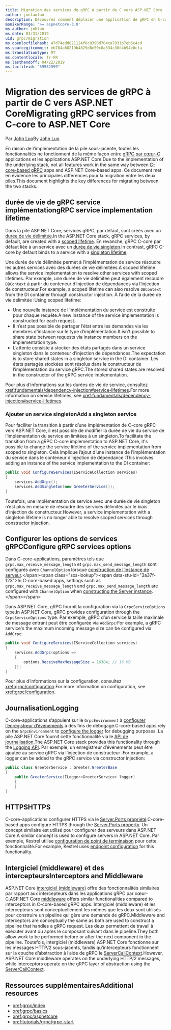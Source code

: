 ```yaml
---
title: Migration des services de gRPC à partir de C vers ASP.NET Core
author: juntaoluo
description: Découvrez comment déplacer une application de gRPC en C-core existante s’exécutant sur la pile ASP.NET Core.
monikerRange: '>= aspnetcore-3.0'
ms.author: johluo
ms.date: 03/31/2019
uid: grpc/migration
ms.openlocfilehash: 47d74edd821124f0c8390d704ca7931b7eb6c4cd
ms.sourcegitcommit: eb784a68219b4829d8e50c8a334c38d4b94e0cfa
ms.translationtype: MT
ms.contentlocale: fr-FR
ms.lasthandoff: 04/22/2019
ms.locfileid: "59982599"
---
```

# <a name="migrating-grpc-services-from-c-core-to-aspnet-core"></a><span data-ttu-id="3a37f-103">Migration des services de gRPC à partir de C vers ASP.NET Core</span><span class="sxs-lookup"><span data-stu-id="3a37f-103">Migrating gRPC services from C-core to ASP.NET Core</span></span>

<span data-ttu-id="3a37f-104">Par [John Luo](https://github.com/juntaoluo)</span><span class="sxs-lookup"><span data-stu-id="3a37f-104">By [John Luo](https://github.com/juntaoluo)</span></span>

<span data-ttu-id="3a37f-105">En raison de l’implémentation de la pile sous-jacente, toutes les fonctionnalités ne fonctionnent de la même façon entre [gRPC par cœur-C](https://grpc.io/blog/grpc-stacks) applications et les applications ASP.NET Core.</span><span class="sxs-lookup"><span data-stu-id="3a37f-105">Due to the implementation of the underlying stack, not all features work in the same way between [C-core-based gRPC](https://grpc.io/blog/grpc-stacks) apps and ASP.NET Core-based apps.</span></span> <span data-ttu-id="3a37f-106">Ce document met en évidence les principales différences pour la migration entre les deux piles.</span><span class="sxs-lookup"><span data-stu-id="3a37f-106">This document highlights the key differences for migrating between the two stacks.</span></span>

## <a name="grpc-service-implementation-lifetime"></a><span data-ttu-id="3a37f-107">durée de vie de gRPC service implémentation</span><span class="sxs-lookup"><span data-stu-id="3a37f-107">gRPC service implementation lifetime</span></span>

<span data-ttu-id="3a37f-108">Dans la pile ASP.NET Core, services gRPC, par défaut, sont créés avec un [durée de vie délimitée](xref:fundamentals/dependency-injection#service-lifetimes).</span><span class="sxs-lookup"><span data-stu-id="3a37f-108">In the ASP.NET Core stack, gRPC services, by default, are created with a [scoped lifetime](xref:fundamentals/dependency-injection#service-lifetimes).</span></span> <span data-ttu-id="3a37f-109">En revanche, gRPC C-core par défaut liée à un service avec un [durée de vie singleton](xref:fundamentals/dependency-injection#service-lifetimes).</span><span class="sxs-lookup"><span data-stu-id="3a37f-109">In contrast, gRPC C-core by default binds to a service with a [singleton lifetime](xref:fundamentals/dependency-injection#service-lifetimes).</span></span>

<span data-ttu-id="3a37f-110">Une durée de vie délimitée permet à l’implémentation de service résoudre les autres services avec des durées de vie délimitées.</span><span class="sxs-lookup"><span data-stu-id="3a37f-110">A scoped lifetime allows the service implementation to resolve other services with scoped lifetimes.</span></span> <span data-ttu-id="3a37f-111">Par exemple, une durée de vie délimitée peut également résoudre `DBContext` à partir du conteneur d’injection de dépendances via l’injection de constructeur.</span><span class="sxs-lookup"><span data-stu-id="3a37f-111">For example, a scoped lifetime can also resolve `DBContext` from the DI container through constructor injection.</span></span> <span data-ttu-id="3a37f-112">À l’aide de la durée de vie délimitée :</span><span class="sxs-lookup"><span data-stu-id="3a37f-112">Using scoped lifetime:</span></span>

* <span data-ttu-id="3a37f-113">Une nouvelle instance de l’implémentation du service est construite pour chaque requête.</span><span class="sxs-lookup"><span data-stu-id="3a37f-113">A new instance of the service implementation is constructed for each request.</span></span>
* <span data-ttu-id="3a37f-114">Il n’est pas possible de partager l’état entre les demandes via les membres d’instance sur le type d’implémentation.</span><span class="sxs-lookup"><span data-stu-id="3a37f-114">It isn't possible to share state between requests via instance members on the implementation type.</span></span>
* <span data-ttu-id="3a37f-115">L’attente consiste à stocker des états partagés dans un service singleton dans le conteneur d’injection de dépendances.</span><span class="sxs-lookup"><span data-stu-id="3a37f-115">The expectation is to store shared states in a singleton service in the DI container.</span></span> <span data-ttu-id="3a37f-116">Les états partagés stockées sont résolus dans le constructeur de l’implémentation du service gRPC.</span><span class="sxs-lookup"><span data-stu-id="3a37f-116">The stored shared states are resolved in the constructor of the gRPC service implementation.</span></span>

<span data-ttu-id="3a37f-117">Pour plus d’informations sur les durées de vie de service, consultez <xref:fundamentals/dependency-injection#service-lifetimes>.</span><span class="sxs-lookup"><span data-stu-id="3a37f-117">For more information on service lifetimes, see <xref:fundamentals/dependency-injection#service-lifetimes>.</span></span>

### <a name="add-a-singleton-service"></a><span data-ttu-id="3a37f-118">Ajouter un service singleton</span><span class="sxs-lookup"><span data-stu-id="3a37f-118">Add a singleton service</span></span>

<span data-ttu-id="3a37f-119">Pour faciliter la transition à partir d’une implémentation de C-core gRPC vers ASP.NET Core, il est possible de modifier la durée de vie du service de l’implémentation du service en limitées à un singleton.</span><span class="sxs-lookup"><span data-stu-id="3a37f-119">To facilitate the transition from a gRPC C-core implementation to ASP.NET Core, it's possible to change the service lifetime of the service implementation from scoped to singleton.</span></span> <span data-ttu-id="3a37f-120">Cela implique l’ajout d’une instance de l’implémentation du service dans le conteneur d’injection de dépendance :</span><span class="sxs-lookup"><span data-stu-id="3a37f-120">This involves adding an instance of the service implementation to the DI container:</span></span>

```csharp
public void ConfigureServices(IServiceCollection services)
{
    services.AddGrpc();
    services.AddSingleton(new GreeterService());
}
```

<span data-ttu-id="3a37f-121">Toutefois, une implémentation de service avec une durée de vie singleton n’est plus en mesure de résoudre des services délimités par le biais d’injection de constructeur.</span><span class="sxs-lookup"><span data-stu-id="3a37f-121">However, a service implementation with a singleton lifetime is no longer able to resolve scoped services through constructor injection.</span></span>

## <a name="configure-grpc-services-options"></a><span data-ttu-id="3a37f-122">Configurer les options de services gRPC</span><span class="sxs-lookup"><span data-stu-id="3a37f-122">Configure gRPC services options</span></span>

<span data-ttu-id="3a37f-123">Dans C-core-applications, paramètres tels que `grpc.max_receive_message_length` et `grpc.max_send_message_length` sont configurés avec `ChannelOption` lorsque [construction de l’instance de serveur](https://grpc.io/grpc/csharp/api/Grpc.Core.Server.html#Grpc_Core_Server__ctor_System_Collections_Generic_IEnumerable_Grpc_Core_ChannelOption__).</span><span class="sxs-lookup"><span data-stu-id="3a37f-123">In C-core-based apps, settings such as `grpc.max_receive_message_length` and `grpc.max_send_message_length` are configured with `ChannelOption` when [constructing the Server instance](https://grpc.io/grpc/csharp/api/Grpc.Core.Server.html#Grpc_Core_Server__ctor_System_Collections_Generic_IEnumerable_Grpc_Core_ChannelOption__).</span></span>

<span data-ttu-id="3a37f-124">Dans ASP.NET Core, gRPC fournit la configuration via la `GrpcServiceOptions` type.</span><span class="sxs-lookup"><span data-stu-id="3a37f-124">In ASP.NET Core, gRPC provides configuration through the `GrpcServiceOptions` type.</span></span> <span data-ttu-id="3a37f-125">Par exemple, gRPC d’un service la taille maximale de message entrant peut être configurée via `AddGrpc`:</span><span class="sxs-lookup"><span data-stu-id="3a37f-125">For example, a gRPC service's the maximum incoming message size can be configured via `AddGrpc`:</span></span>

```csharp
public void ConfigureServices(IServiceCollection services)
{
    services.AddGrpc(options =>
    {
        options.ReceiveMaxMessageSize = 16384; // 16 MB
    });
}
```

<span data-ttu-id="3a37f-126">Pour plus d’informations sur la configuration, consultez <xref:grpc/configuration>.</span><span class="sxs-lookup"><span data-stu-id="3a37f-126">For more information on configuration, see <xref:grpc/configuration>.</span></span>

## <a name="logging"></a><span data-ttu-id="3a37f-127">Journalisation</span><span class="sxs-lookup"><span data-stu-id="3a37f-127">Logging</span></span>

<span data-ttu-id="3a37f-128">C-core-applications s’appuient sur le `GrpcEnvironment` à [configurer l’enregistreur d’événements](https://grpc.io/grpc/csharp/api/Grpc.Core.GrpcEnvironment.html?q=size#Grpc_Core_GrpcEnvironment_SetLogger_Grpc_Core_Logging_ILogger_) à des fins de débogage.</span><span class="sxs-lookup"><span data-stu-id="3a37f-128">C-core-based apps rely on the `GrpcEnvironment` to [configure the logger](https://grpc.io/grpc/csharp/api/Grpc.Core.GrpcEnvironment.html?q=size#Grpc_Core_GrpcEnvironment_SetLogger_Grpc_Core_Logging_ILogger_) for debugging purposes.</span></span> <span data-ttu-id="3a37f-129">La pile ASP.NET Core fournit cette fonctionnalité via le [API de journalisation](xref:fundamentals/logging/index).</span><span class="sxs-lookup"><span data-stu-id="3a37f-129">The ASP.NET Core stack provides this functionality through the [Logging API](xref:fundamentals/logging/index).</span></span> <span data-ttu-id="3a37f-130">Par exemple, un enregistreur d’événements peut être ajoutée au service gRPC via l’injection de constructeur :</span><span class="sxs-lookup"><span data-stu-id="3a37f-130">For example, a logger can be added to the gRPC service via constructor injection:</span></span>

```csharp
public class GreeterService : Greeter.GreeterBase
{
    public GreeterService(ILogger<GreeterService> logger)
    {
    }
}
```

## <a name="https"></a><span data-ttu-id="3a37f-131">HTTPS</span><span class="sxs-lookup"><span data-stu-id="3a37f-131">HTTPS</span></span>

<span data-ttu-id="3a37f-132">C-core-applications configurer HTTPS via le [Server.Ports propriété](https://grpc.io/grpc/csharp/api/Grpc.Core.Server.html#Grpc_Core_Server_Ports).</span><span class="sxs-lookup"><span data-stu-id="3a37f-132">C-core-based apps configure HTTPS through the [Server.Ports property](https://grpc.io/grpc/csharp/api/Grpc.Core.Server.html#Grpc_Core_Server_Ports).</span></span> <span data-ttu-id="3a37f-133">Un concept similaire est utilisé pour configurer des serveurs dans ASP.NET Core.</span><span class="sxs-lookup"><span data-stu-id="3a37f-133">A similar concept is used to configure servers in ASP.NET Core.</span></span> <span data-ttu-id="3a37f-134">Par exemple, Kestrel utilise [configuration de point de terminaison](xref:fundamentals/servers/kestrel#endpoint-configuration) pour cette fonctionnalité.</span><span class="sxs-lookup"><span data-stu-id="3a37f-134">For example, Kestrel uses [endpoint configuration](xref:fundamentals/servers/kestrel#endpoint-configuration) for this functionality.</span></span>

## <a name="interceptors-and-middleware"></a><span data-ttu-id="3a37f-135">Intergiciel (middleware) et des intercepteurs</span><span class="sxs-lookup"><span data-stu-id="3a37f-135">Interceptors and Middleware</span></span>

<span data-ttu-id="3a37f-136">ASP.NET Core [intergiciel (middleware)](xref:fundamentals/middleware/index) offre des fonctionnalités similaires par rapport aux intercepteurs dans les applications gRPC par cœur-C.</span><span class="sxs-lookup"><span data-stu-id="3a37f-136">ASP.NET Core [middleware](xref:fundamentals/middleware/index) offers similar functionalities compared to interceptors in C-core-based gRPC apps.</span></span> <span data-ttu-id="3a37f-137">Intergiciel (middleware) et les intercepteurs sont conceptuellement les mêmes que les deux sont utilisés pour construire un pipeline qui gère une demande de gRPC.</span><span class="sxs-lookup"><span data-stu-id="3a37f-137">Middleware and interceptors are conceptually the same as both are used to construct a pipeline that handles a gRPC request.</span></span> <span data-ttu-id="3a37f-138">Les deux permettent de travail à exécuter avant ou après le composant suivant dans le pipeline.</span><span class="sxs-lookup"><span data-stu-id="3a37f-138">They both allow work to be performed before or after the next component in the pipeline.</span></span> <span data-ttu-id="3a37f-139">Toutefois, intergiciel (middleware) ASP.NET Core fonctionne sur les messages HTTP/2 sous-jacents, tandis qu’intercepteurs fonctionnent sur la couche d’abstraction à l’aide de gRPC le [ServerCallContext](https://grpc.io/grpc/csharp/api/Grpc.Core.ServerCallContext.html).</span><span class="sxs-lookup"><span data-stu-id="3a37f-139">However, ASP.NET Core middleware operates on the underlying HTTP/2 messages, while interceptors operate on the gRPC layer of abstraction using the [ServerCallContext](https://grpc.io/grpc/csharp/api/Grpc.Core.ServerCallContext.html).</span></span>

## <a name="additional-resources"></a><span data-ttu-id="3a37f-140">Ressources supplémentaires</span><span class="sxs-lookup"><span data-stu-id="3a37f-140">Additional resources</span></span>

* <xref:grpc/index>
* <xref:grpc/basics>
* <xref:grpc/aspnetcore>
* <xref:tutorials/grpc/grpc-start>

